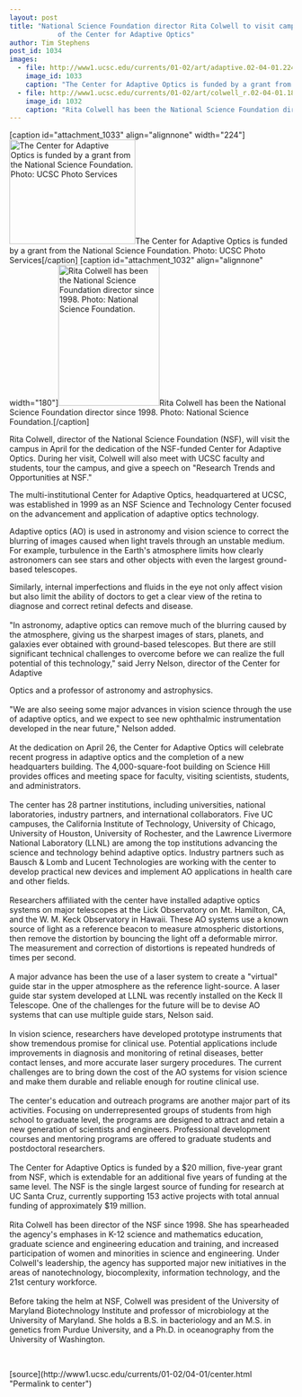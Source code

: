 ```yaml
---
layout: post
title: "National Science Foundation director Rita Colwell to visit campus for dedication
			of the Center for Adaptive Optics"
author: Tim Stephens
post_id: 1034
images:
  - file: http://www1.ucsc.edu/currents/01-02/art/adaptive.02-04-01.224.jpg
    image_id: 1033
    caption: "The Center for Adaptive Optics is funded by a grant from the National Science Foundation. Photo: UCSC Photo Services"
  - file: http://www1.ucsc.edu/currents/01-02/art/colwell_r.02-04-01.180.jpg
    image_id: 1032
    caption: "Rita Colwell has been the National Science Foundation director since 1998. Photo: National Science Foundation."
---
```


[caption id="attachment_1033" align="alignnone" width="224"]<a href="http://localhost/mysite/wp-content/uploads/2002/04/adaptive.02-04-01.224.jpg"><img class="size-full wp-image-1033" src="http://localhost/mysite/wp-content/uploads/2002/04/adaptive.02-04-01.224.jpg" alt="The Center for Adaptive Optics is funded by a grant from the National Science Foundation. Photo: UCSC Photo Services" width="224" height="186" /></a>The Center for Adaptive Optics is funded by a grant from the National Science Foundation. Photo: UCSC Photo Services[/caption]
[caption id="attachment_1032" align="alignnone" width="180"]<a href="http://localhost/mysite/wp-content/uploads/2002/04/colwell_r.02-04-01.180.jpg"><img class="size-full wp-image-1032" src="http://localhost/mysite/wp-content/uploads/2002/04/colwell_r.02-04-01.180.jpg" alt="Rita Colwell has been the National Science Foundation director since 1998. Photo: National Science Foundation." width="180" height="251" /></a>Rita Colwell has been the National Science Foundation director since 1998. Photo: National Science Foundation.[/caption]
<p>
  Rita Colwell, director of the National Science Foundation (NSF), will visit the campus in April for the dedication of the NSF-funded Center for Adaptive Optics. During her visit, Colwell will also meet with UCSC faculty and students, tour the campus, and give a speech on "Research Trends and Opportunities at NSF."
</p>The multi-institutional Center for Adaptive Optics, headquartered at UCSC, was established in 1999 as an NSF Science and Technology Center focused on the advancement and application of adaptive optics technology.
<p>
  Adaptive optics (AO) is used in astronomy and vision science to correct the blurring of images caused when light travels through an unstable medium. For example, turbulence in the Earth's atmosphere limits how clearly astronomers can see stars and other objects with even the largest ground-based telescopes.
</p>
<p>
  Similarly, internal imperfections and fluids in the eye not only affect vision but also limit the ability of doctors to get a clear view of the retina to diagnose and correct retinal defects and disease.<br>
  <br>
  "In astronomy, adaptive optics can remove much of the blurring caused by the atmosphere, giving us the sharpest images of stars, planets, and galaxies ever obtained with ground-based telescopes. But there are still significant technical challenges to overcome before we can realize the full potential of this technology," said Jerry Nelson, director of the Center for Adaptive
</p>Optics and a professor of astronomy and astrophysics.<br>
<br>
"We are also seeing some major advances in vision science through the use of adaptive optics, and we expect to see new ophthalmic instrumentation developed in the near future," Nelson added.<br>
<br>
At the dedication on April 26, the Center for Adaptive Optics will celebrate recent progress in adaptive optics and the completion of a new headquarters building. The 4,000-square-foot building on Science Hill provides offices and meeting space for faculty, visiting scientists, students, and administrators.<br>
<br>
The center has 28 partner institutions, including universities, national laboratories, industry partners, and international collaborators. Five UC campuses, the California Institute of Technology, University of Chicago, University of Houston, University of Rochester, and the Lawrence Livermore National Laboratory (LLNL) are among the top institutions advancing the science and technology behind adaptive optics. Industry partners such as Bausch &amp; Lomb and Lucent Technologies are working with the center to develop practical new devices and implement AO applications in health care and other fields.<br>
<br>
Researchers affiliated with the center have installed adaptive optics systems on major telescopes at the Lick Observatory on Mt. Hamilton, CA, and the W. M. Keck Observatory in Hawaii. These AO systems use a known source of light as a reference beacon to measure atmospheric distortions, then remove the distortion by bouncing the light off a deformable mirror. The measurement and correction of distortions is repeated hundreds of times per second.<br>
<br>
A major advance has been the use of a laser system to create a "virtual" guide star in the upper atmosphere as the reference light-source. A laser guide star system developed at LLNL was recently installed on the Keck II Telescope. One of the challenges for the future will be to devise AO systems that can use multiple guide stars, Nelson said.<br>
<br>
In vision science, researchers have developed prototype instruments that show tremendous promise for clinical use. Potential applications include improvements in diagnosis and monitoring of retinal diseases, better contact lenses, and more accurate laser surgery procedures. The current challenges are to bring down the cost of the AO systems for vision science and make them durable and reliable enough for routine clinical use.<br>
<br>
The center's education and outreach programs are another major part of its activities. Focusing on underrepresented groups of students from high school to graduate level, the programs are designed to attract and retain a new generation of scientists and engineers. Professional development courses and mentoring programs are offered to graduate students and postdoctoral researchers.<br>
<br>
The Center for Adaptive Optics is funded by a $20 million, five-year grant from NSF, which is extendable for an additional five years of funding at the same level. The NSF is the single largest source of funding for research at UC Santa Cruz, currently supporting 153 active projects with total annual funding of approximately $19 million.<br>
<br>
Rita Colwell has been director of the NSF since 1998. She has spearheaded the agency's emphases in K-12 science and mathematics education, graduate science and engineering education and training, and increased participation of women and minorities in science and engineering. Under Colwell's leadership, the agency has supported major new initiatives in the areas of nanotechnology, biocomplexity, information technology, and the 21st century workforce.<br>
<br>
Before taking the helm at NSF, Colwell was president of the University of Maryland Biotechnology Institute and professor of microbiology at the University of Maryland. She holds a B.S. in bacteriology and an M.S. in genetics from Purdue University, and a Ph.D. in oceanography from the University of Washington.
<p>
  <br>

</p>
<p>

</p>
[source](http://www1.ucsc.edu/currents/01-02/04-01/center.html "Permalink to center")
